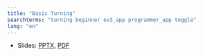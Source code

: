 ```yaml
---
title: "Basic Turning"
searchterms: "turning beginner ev3_app programmer_app toggle"
lang: "en"
---
```


      
 <ul>
 <li class="ng-binding">Slides:
 <a href="TabletLessons/tablet/beginner/Turning.pptx">PPTX</a>,
 <a href="TabletLessons/tablet/beginner/Turning.pdf">PDF</a>
 </li>
 </ul>
